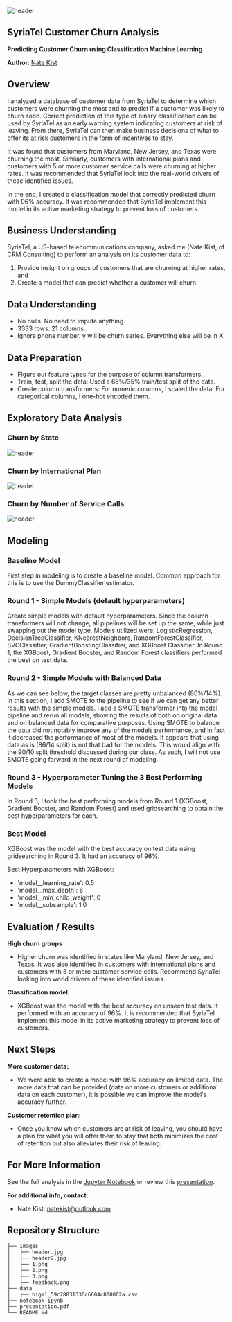 ![header](./images/header2.jpg)

## SyriaTel Customer Churn Analysis
**Predicting Customer Churn using Classification Machine Learning**

**Author**: [Nate Kist](mailto:natekist@outlook.com)

## Overview

I analyzed a database of customer data from SyriaTel to determine which customers were churning the most and to predict if a customer was likely to churn soon.  Correct prediction of this type of binary classification can be used by SyriaTel as an early warning system indicating customers at risk of leaving.  From there, SyriaTel can then make business decisions of what to offer its at risk customers in the form of incentives to stay.  

It was found that customers from Maryland, New Jersey, and Texas were churning the most.  Similarly, customers with international plans and customers with 5 or more customer service calls were churning at higher rates.  It was recommended that SyriaTel look into the real-world drivers of these identified issues.  

In the end, I created a classification model that correctly predicted churn with 96% accuracy.  It was recommended that SyriaTel implement this model in its active marketing strategy to prevent loss of customers.  

## Business Understanding

SyriaTel, a US-based telecommunications company, asked me (Nate Kist, of CRM Consulting) to perform an analysis on its customer data to:
1. Provide insight on groups of customers that are churning at higher rates, and
2. Create a model that can predict whether a customer will churn.

## Data Understanding

- No nulls.  No need to impute anything.  
- 3333 rows.  21 columns.  
- Ignore phone number. y will be churn series. Everything else will be in X.  

## Data Preparation
- Figure out feature types for the purpose of column transformers
- Train, test, split the data:  Used a 65%/35% train/test split of the data.  
- Create column transformers:  For numeric columns, I scaled the data.  For categorical columns, I one-hot encoded them.  

## Exploratory Data Analysis 

### Churn by State
![header](./images/1.png)

### Churn by International Plan
![header](./images/2.png)

### Churn by Number of Service Calls
![header](./images/3.png)


## Modeling
### Baseline Model
First step in modeling is to create a baseline model.  Common approach for this is to use the DummyClassifier estimator.

### Round 1 - Simple Models (default hyperparameters)
Create simple models with default hyperparameters.  Since the column transformers will not change, all pipelines will be set up the same, while just swapping out the model type.  Models utilized were:  LogisticRegression, DecisionTreeClassifier, KNearestNeighbors, RandomForestClassifier, SVCClassifier, GradientBoostingClassifier, and XGBoost Classifier.  In Round 1, the XGBoost, Gradient Booster, and Random Forest classifiers performed the best on test data.

### Round 2 - Simple Models with Balanced Data
As we can see below, the target classes are pretty unbalanced (86%/14%).  In this section, I add SMOTE to the pipeline to see if we can get any better results with the simple models. I add a SMOTE transformer into the model pipeline and rerun all models, showing the results of both on original data and on balanced data for comparative purposes.  Using SMOTE to balance the data did not notably improve any of the models performance, and in fact it decreased the performance of most of the models.  It appears that using data as is (86/14 split) is not that bad for the models.  This would align with the 90/10 split threshold discussed during our class.  As such, I will not use SMOTE going forward in the next round of modeling.  

### Round 3 - Hyperparameter Tuning the 3 Best Performing Models
In Round 3, I took the best performing models from Round 1 (XGBoost, Gradient Booster, and Random Forest) and used gridsearching to obtain the best hyperparameters for each.  

### Best Model

XGBoost was the model with the best accuracy on test data using gridsearching in Round 3.  It had an accuracy of 96%.    

Best Hyperparameters with XGBoost:

- 'model__learning_rate': 0.5
- 'model__max_depth': 6
- 'model__min_child_weight': 0
- 'model__subsample': 1.0

## Evaluation / Results

**High churn groups**
- Higher churn was identified in states like Maryland, New Jersey, and Texas.  It was also identified in customers with international plans and customers with 5 or more customer service calls.  Recommend SyriaTel looking into world drivers of these identified issues.

**Classification model:**
- XGBoost was the model with the best accuracy on unseen test data.  It performed with an accuracy of 96%.  It is recommended that SyriaTel implement this model in its active marketing strategy to prevent loss of customers.  

## Next Steps

**More customer data:** 
- We were able to create a model with 96% accuracy on limited data.  The more data that can be provided (data on more customers or additional data on each customer), it is possible we can improve the model's accuracy further.  


**Customer retention plan:** 
- Once you know which customers are at risk of leaving, you should have a plan for what you will offer them to stay that both minimizes the cost of retention but also alleviates their risk of leaving.    

## For More Information   

See the full analysis in the [Jupyter Notebook](./index.ipynb) or review this [presentation](./presentation.pdf).

**For additional info, contact:**
- Nate Kist: natekist@outlook.com

## Repository Structure

```
├── images
│   ├── header.jpg
│   ├── header2.jpg
│   ├── 1.png
│   ├── 2.png
│   ├── 3.png
│   ├── feedback.png
├── data
│   ├── bigml_59c28831336c6604c800002a.csv
├── notebook.ipynb
├── presentation.pdf
└── README.md
```























